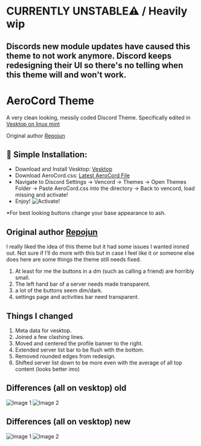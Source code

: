 # CURRENTLY UNSTABLE⚠️ / Heavily wip
## Discords new module updates have caused this theme to not work anymore. Discord keeps redesigning their UI so there's no telling when this theme will and won't work.
# AeroCord Theme
A very clean looking, messily coded Discord Theme. Specifically edited in [Vesktop on linux mint](https://github.com/Vencord/Vesktop) 

Original author [Repojun](https://github.com/repojun/AeroCord)


## 🔧 Simple Installation:
- Download and Install Vesktop: [Vesktop](https://github.com/Vencord/Vesktop)
- Download AeroCord.css: [Latest AeroCord File](https://github.com/Twisty10000/AeroCord/blob/main/AeroCord.css)
- Navigate to Discord Settings -> Vencord -> Themes -> Open Themes Folder -> Paste AeroCord.css into the directory -> Back to vencord, load missing and activate!
- Enjoy!
![Activate!](https://github.com/Twisty10000/AeroCord/blob/main/Images/ActivateTheme.png?raw=true)

*For best looking buttons change your base appearance to ash.

## Original author [Repojun](https://github.com/repojun/AeroCord)
I really liked the idea of this theme but it had some issues I wanted ironed out. Not sure if I’ll do more with this but in case I feel like it or someone else does here are some things the theme still needs fixed. 

1. At least for me the buttons in a dm (such as calling a friend) are horribly small.
2. The left hand bar of a server needs made transparent.
3. a lot of the buttons seem dim/dark.
4. settings page and activities bar need transparent.

## Things I changed
1. Meta data for vesktop.
2. Joined a few clashing lines.
3. Moved and centered the profile banner to the right.
4. Extended server list bar to be flush with the bottom. 
5. Removed rounded edges from redesign. 
6. Shifted server list down to be more even with the average of all top content (looks better imo)

## Differences (all on vesktop) old

![Image 1](https://github.com/Twisty10000/AeroCord/blob/main/Images/image1old.png?raw=true)
![Image 2](https://github.com/Twisty10000/AeroCord/blob/main/Images/image2old.png?raw=true)

## Differences (all on vesktop) new

![Image 1](https://github.com/Twisty10000/AeroCord/blob/main/Images/image1new.png?raw=true)
![Image 2](https://github.com/Twisty10000/AeroCord/blob/main/Images/image2new.png?raw=true)
